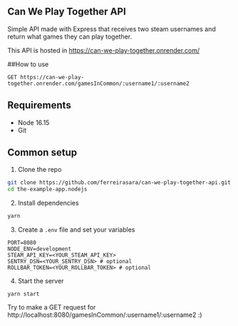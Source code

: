 ## Can We Play Together API

Simple API made with Express that receives two steam usernames and return what games they can play together.

This API is hosted in https://can-we-play-together.onrender.com/

##How to use

```
GET https://can-we-play-together.onrender.com/gamesInCommon/:username1/:username2
```

## Requirements

* Node 16.15
* Git

## Common setup

1. Clone the repo
```bash
git clone https://github.com/ferreirasara/can-we-play-together-api.git
cd the-example-app.nodejs
```

2. Install dependencies

```bash
yarn
```

3. Create a `.env` file and set your variables

```
PORT=8080
NODE_ENV=development
STEAM_API_KEY=<YOUR_STEAM_API_KEY>
SENTRY_DSN=<YOUR_SENTRY_DSN> # optional
ROLLBAR_TOKEN=<YOUR_ROLLBAR_TOKEN> # optional
```

4. Start the server

```
yarn start
```

Try to make a GET request for http://localhost:8080/gamesInCommon/:username1/:username2 :)

